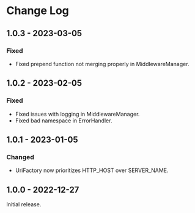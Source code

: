 # Change Log

## 1.0.3 - 2023-03-05

### Fixed

- Fixed prepend function not merging properly in MiddlewareManager.

## 1.0.2 - 2023-02-05

### Fixed

- Fixed issues with logging in MiddlewareManager.
- Fixed bad namespace in ErrorHandler.

## 1.0.1 - 2023-01-05

### Changed

- UriFactory now prioritizes HTTP\_HOST over SERVER\_NAME.

## 1.0.0 - 2022-12-27

Initial release.
